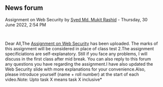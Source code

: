 <h2>News forum</h2><a href="https://moodle.cse.buet.ac.bd/user/view.php?id=1878&course=703"></a>
Assignment on Web Security
by <a href="https://moodle.cse.buet.ac.bd/user/view.php?id=1878&course=703">Syed Md. Mukit Rashid</a> - Thursday, 30 June 2022, 2:54 PM


 

Dear All,The <a href="..%5C..%5Cfile%5CAssignment%20on%20Web%20Security%20%281%29.pdf">Assignment on Web Security</a> has been uploaded. The marks of this assignment will be considered in place of class test 2.The assignment specificiations are self-explanatory. Still if you face any problems, I will discuss in the first class after mid break. You can also reply to this forum any questions you have regarding the assignment.I have also updated the Web Security slide with more explanations for your convenience.Also, please introduce yourself (name + roll number) at the start of each video.Note: Upto task X means task X inclusive*<br />







